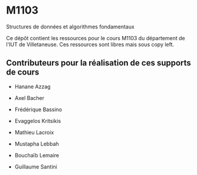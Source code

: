 # M1103

Structures de données et algorithmes fondamentaux

Ce dépôt contient les ressources pour le cours M1103 du département de l'IUT de Villetaneuse. Ces ressources sont libres mais sous copy left.

## Contributeurs pour la réalisation de ces supports de cours

* Hanane Azzag

* Axel Bacher

* Frédérique Bassino

* Evaggelos Kritsikis

* Mathieu Lacroix

* Mustapha Lebbah

* Bouchaïb Lemaire

* Guillaume Santini